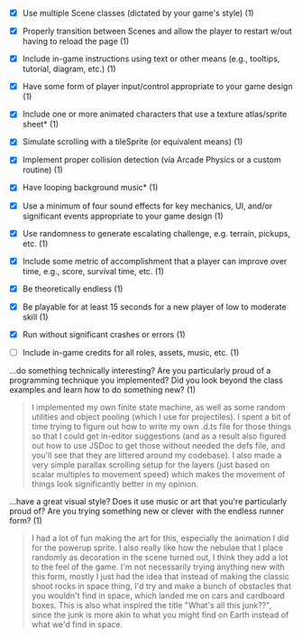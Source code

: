 - [x]    Use multiple Scene classes (dictated by your game's style) (1)
- [x]    Properly transition between Scenes and allow the player to restart w/out having to reload the page (1)  
- [x]    Include in-game instructions using text or other means (e.g., tooltips, tutorial, diagram, etc.) (1)
- [x]    Have some form of player input/control appropriate to your game design (1)
- [x]    Include one or more animated characters that use a texture atlas/sprite sheet* (1)
- [x]    Simulate scrolling with a tileSprite (or equivalent means) (1)
- [x]    Implement proper collision detection (via Arcade Physics or a custom routine) (1)
- [x]    Have looping background music* (1)
- [x]    Use a minimum of four sound effects for key mechanics, UI, and/or significant events appropriate to your game design (1)
- [x]    Use randomness to generate escalating challenge, e.g. terrain, pickups, etc. (1)  
- [x]    Include some metric of accomplishment that a player can improve over time, e.g., score, survival time, etc. (1)
- [x]    Be theoretically endless (1)
- [x]    Be playable for at least 15 seconds for a new player of low to moderate skill (1)
- [x]    Run without significant crashes or errors (1)
- [ ]    Include in-game credits for all roles, assets, music, etc. (1)


...do something technically interesting? Are you particularly proud of a programming technique you implemented? Did you look beyond the class examples and learn how to do 
something new? (1)

> I implemented my own finite state machine, as well as some random utilities and object pooling (which I use for projectiles). I spent a bit of time trying to figure out how to write my own .d.ts file for those things so that I could get in-editor suggestions (and as a result also figured out how to use JSDoc to get those without needed the defs file, and you'll see that they are littered around my codebase). I also made a very simple parallax scrolling setup for the layers (just based on scalar multiples to movement speed) which makes the movement of things look significantly better in my opinion.


...have a great visual style? Does it use music or art that you're particularly proud of? Are you trying something new or clever with the endless runner form? (1)

> I had a lot of fun making the art for this, especially the animation I did for the powerup sprite. I also really like how the nebulae that I place randomly as decoration in the scene turned out, I think they add a lot to the feel of the game. I'm not necessarily trying anything new with this form, mostly I just had the idea that instead of making the classic shoot rocks in space thing, I'd try and make a bunch of obstacles that you wouldn't find in space, which landed me on cars and cardboard boxes. This is also what inspired the title "What's all this junk??", since the junk is more akin to what you might find on Earth instead of what we'd find in space.